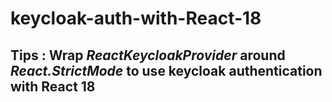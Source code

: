 # keycloak-auth-with-React-18

## Tips : Wrap *ReactKeycloakProvider* around *React.StrictMode* to use keycloak authentication with React 18
